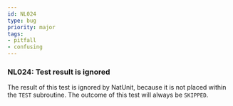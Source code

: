 ```yaml
---
id: NL024
type: bug
priority: major
tags:
- pitfall 
- confusing 
---
```


### NL024: Test result is ignored
The result of this test is ignored by NatUnit, because it is not placed within the `TEST` subroutine.
The outcome of this test will always be `SKIPPED`.
